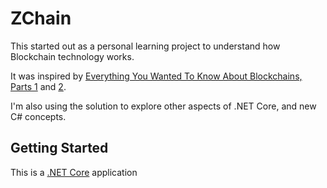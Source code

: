 # ZChain
This started out as a personal learning project to understand how Blockchain technology works.

It was inspired by [Everything You Wanted To Know About Blockchains, Parts 1](https://unwttng.com/what-is-a-blockchain) and [2](https://unwttng.com/what-is-bitcoin-ethereum).

I'm also using the solution to explore other aspects of .NET Core, and new C# concepts.

## Getting Started

This is a [.NET Core](https://www.microsoft.com/net/learn/get-started/windows) application
